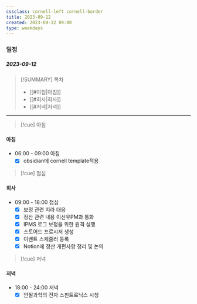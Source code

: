 ```yaml
---
cssclass: cornell-left cornell-border
title: 2023-09-12
created: 2023-09-12 09:00
type: weekdays
---
```

### 일정
##### 2023-09-12

> [!SUMMARY] 목차
> - [[#아침|아침]]
> - [[#회사|회사]]
> - [[#저녁|저녁]]

---
>[!cue] 아침
#### 아침
- 06:00 - 09:00 아침
	- [x] obsidian에 cornell template적용

>[!cue] 점심
#### 회사
- 09:00 - 18:00 점심
	- [x] 보정 관련 지라 대응
	- [x] 정산 관련 내용 이선우PM과 통화
	- [x] IPMS 로그 보정을 위한 원격 실행
	- [x] 스토어드 프로시저 생성
	- [x] 이벤트 스케쥴러 등록
	- [x] Notion에 정산 개편사항 정리 및 논의

>[!cue] 저녁
#### 저녁
- 18:00 - 24:00 저녁
	- [x] 안될과학의 전자 스핀트로닉스 시청
